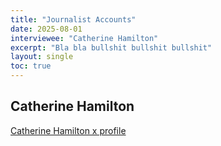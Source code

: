 ```yaml
---
title: "Journalist Accounts"
date: 2025-08-01
interviewee: "Catherine Hamilton"
excerpt: "Bla bla bullshit bullshit bullshit"
layout: single
toc: true
---
```



## Catherine Hamilton 

[Catherine Hamilton x profile](https://x.com/cat__hamilton5?lang=en)
